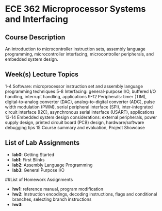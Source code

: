 # ECE 362 Microprocessor Systems and Interfacing
## Course Description
An introduction to microcontroller instruction sets, assembly language programming, microcontroller interfacing, microcontroller peripherals, and embedded system design.

## Week(s) Lecture Topics
1-4 Software: microprocessor instruction set and assembly language programming techniques
5-8 Interfacing: general-purpose I/O, buffered I/O handling, interrupt handling, applications
9-12 Peripherals: timer (TIM), digital-to-analog converter (DAC), analog-to-digital converter (ADC),
pulse width modulation (PWM), serial peripheral interface (SPI), inter-integrated circuit interface (I2C),
asynchronous serial interface (USART), applications
13-14 Embedded system design considerations: external peripherals, power supply design, printed
circuit board (PCB) design, hardware/software debugging tips
15 Course summary and evaluation, Project Showcase

## List of Lab Assignments
- **lab0**: Getting Started
- **lab1**: First Blinks
- **lab2**: Assembly Language Programming
- **lab3**: General Purpose I/O
  
##List of Homework Assignments
- **hw1**: reference manual, program modification
- **hw2**: Instruction encodings, decoding instructions, flags and conditional branches, selecting branch instructions
- **hw3**:
